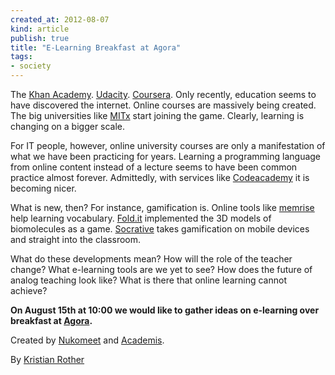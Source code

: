 ```yaml
---
created_at: 2012-08-07
kind: article
publish: true
title: "E-Learning Breakfast at Agora"
tags:
- society
---
```


The [Khan Academy][]. [Udacity][]. [Coursera][]. Only recently,
education seems to have discovered the internet. Online courses are
massively being created. The big universities like [MITx][] start
joining the game. Clearly, learning is changing on a bigger scale.

For IT people, however, online university courses are only a
manifestation of what we have been practicing for years. Learning a
programming language from online content instead of a lecture seems to
have been common practice almost forever. Admittedly, with services like
[Codeacademy][] it is becoming nicer.

What is new, then? For instance, gamification is. Online tools like
[memrise][] help learning vocabulary. [Fold.it][] implemented the 3D
models of biomolecules as a game. [Socrative][] takes gamification on
mobile devices and straight into the classroom.

What do these developments mean? How will the role of the teacher
change? What e-learning tools are we yet to see? How does the future of
analog teaching look like? What is there that online learning cannot
achieve?

**On August 15th at 10:00 we would like to gather ideas on e-learning
over breakfast at [Agora][].**

Created by [Nukomeet][] and [Academis][].

By [Kristian Rother][]

[Khan Academy]: http://www.khanacademy.org/
[Udacity]: http://www.udacity.com/
[Coursera]: https://www.coursera.org/
[MITx]: http://mitx.mit.edu/
[Codeacademy]: http://www.codecademy.com
[memrise]: http://www.memrise.com/
[Fold.it]: http://fold.it/portal/
[Socrative]: http://www.socrative.com/
[Agora]: http://www.agoracollective.org/
[Nukomeet]: http://nukomeet.com/
[Academis]: http://www.academis.eu
[Kristian Rother]: http://twitter.com/k_rother
